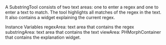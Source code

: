 A SubstringTool consists of two text areas: one to enter a regex and one to enter a text to match. The tool highlights all matches of the regex in the text. It also contains a widget explaining the current regex.

Instance Variables
	regexArea: text area that contains the regex
	substringArea: text area that contains the text
	viewArea: PHMorphContainer that contains the explanation widget.